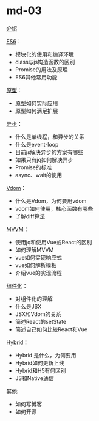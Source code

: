# md-03

[介绍](./01.md)

[ES6](./02.md)：
- 模块化的使用和编译环境
- class与js构造函数的区别
- Promise的用法及原理
- ES6其他常用功能

[原型](./03.md)：
- 原型如何实际应用
- 原型如何满足扩展

[异步](04.md)：
- 什么是单线程，和异步的关系
- 什么是event-loop
- 目前js解决异步的方案有哪些
- 如果只有jq如何解决异步
- Promise的标准
- async、wait的使用

[Vdom](./05.md)：
- 什么是Vdom，为何要用vdom
- vdom如何使用，核心函数有哪些
- 了解diff算法

[MVVM](./06.md)：
- 使用jq和使用Vue或React的区别
- 如何理解MVVM
- vue如何实现响应式
- vue如何解析模板
- 介绍vue的实现流程

[组件化](./07.md)：
- 对组件化的理解
- 什么是JSX
- JSX和Vdom的关系
- 简述React的setState
- 简述自己如何比较React和Vue

[Hybrid](./08.md)：
- Hybrid 是什么，为何要用
- Hybrid如何更新上线
- Hybrid和H5有何区别
- JS和Native通信

[其他](./09.md):
- 如何写博客
- 如何开源
